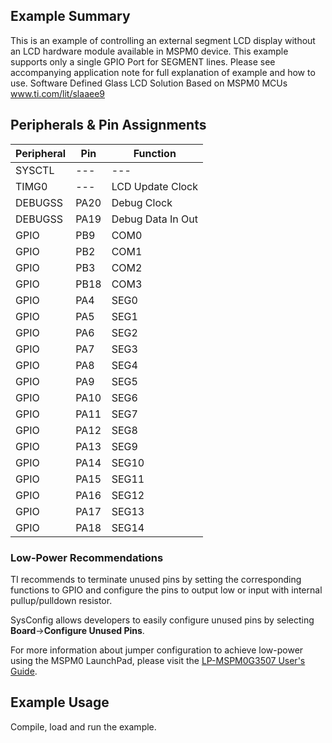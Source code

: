 ## Example Summary

This is an example of controlling an external segment LCD display without an LCD hardware module available in MSPM0 device.
This example supports only a single GPIO Port for SEGMENT lines.
Please see accompanying application note for full explanation of example and how to use.
Software Defined Glass LCD Solution Based on MSPM0 MCUs
www.ti.com/lit/slaaee9


## Peripherals & Pin Assignments

| Peripheral | Pin | Function |
| --- | --- | --- |
| SYSCTL | --- | --- |
| TIMG0 |--- | LCD Update Clock |
| DEBUGSS | PA20 | Debug Clock |
| DEBUGSS | PA19 | Debug Data In Out |
| GPIO | PB9 | COM0
| GPIO | PB2 | COM1
| GPIO | PB3 | COM2
| GPIO | PB18 | COM3
| GPIO | PA4 | SEG0
| GPIO | PA5 | SEG1
| GPIO | PA6 | SEG2
| GPIO | PA7 | SEG3
| GPIO | PA8 | SEG4
| GPIO | PA9 | SEG5
| GPIO | PA10 | SEG6
| GPIO | PA11 | SEG7
| GPIO | PA12 | SEG8
| GPIO | PA13 | SEG9
| GPIO | PA14 | SEG10
| GPIO | PA15 | SEG11
| GPIO | PA16 | SEG12
| GPIO | PA17 | SEG13
| GPIO | PA18 | SEG14

### Low-Power Recommendations
TI recommends to terminate unused pins by setting the corresponding functions to
GPIO and configure the pins to output low or input with internal
pullup/pulldown resistor.

SysConfig allows developers to easily configure unused pins by selecting **Board**→**Configure Unused Pins**.

For more information about jumper configuration to achieve low-power using the
MSPM0 LaunchPad, please visit the [LP-MSPM0G3507 User's Guide](https://www.ti.com/lit/slau846).

## Example Usage

Compile, load and run the example.
